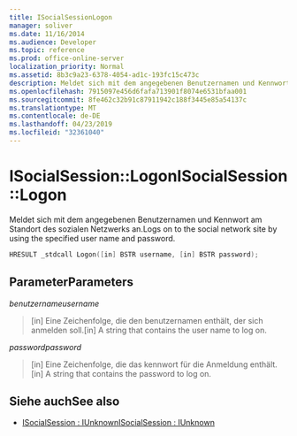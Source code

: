 ```yaml
---
title: ISocialSessionLogon
manager: soliver
ms.date: 11/16/2014
ms.audience: Developer
ms.topic: reference
ms.prod: office-online-server
localization_priority: Normal
ms.assetid: 8b3c9a23-6378-4054-ad1c-193fc15c473c
description: Meldet sich mit dem angegebenen Benutzernamen und Kennwort am Standort des sozialen Netzwerks an.
ms.openlocfilehash: 7915097e456d6fafa713901f8074e6531bfaa001
ms.sourcegitcommit: 8fe462c32b91c87911942c188f3445e85a54137c
ms.translationtype: MT
ms.contentlocale: de-DE
ms.lasthandoff: 04/23/2019
ms.locfileid: "32361040"
---
```

# <a name="isocialsessionlogon"></a><span data-ttu-id="d19f2-103">ISocialSession::Logon</span><span class="sxs-lookup"><span data-stu-id="d19f2-103">ISocialSession::Logon</span></span>

<span data-ttu-id="d19f2-104">Meldet sich mit dem angegebenen Benutzernamen und Kennwort am Standort des sozialen Netzwerks an.</span><span class="sxs-lookup"><span data-stu-id="d19f2-104">Logs on to the social network site by using the specified user name and password.</span></span>
  
```cpp
HRESULT _stdcall Logon([in] BSTR username, [in] BSTR password);
```

## <a name="parameters"></a><span data-ttu-id="d19f2-105">Parameter</span><span class="sxs-lookup"><span data-stu-id="d19f2-105">Parameters</span></span>

<span data-ttu-id="d19f2-106">_benutzername_</span><span class="sxs-lookup"><span data-stu-id="d19f2-106">_username_</span></span>
  
> <span data-ttu-id="d19f2-107">[in] Eine Zeichenfolge, die den benutzernamen enthält, der sich anmelden soll.</span><span class="sxs-lookup"><span data-stu-id="d19f2-107">[in] A string that contains the user name to log on.</span></span>
    
<span data-ttu-id="d19f2-108">_password_</span><span class="sxs-lookup"><span data-stu-id="d19f2-108">_password_</span></span>
  
> <span data-ttu-id="d19f2-109">[in] Eine Zeichenfolge, die das kennwort für die Anmeldung enthält.</span><span class="sxs-lookup"><span data-stu-id="d19f2-109">[in] A string that contains the password to log on.</span></span>
    
## <a name="see-also"></a><span data-ttu-id="d19f2-110">Siehe auch</span><span class="sxs-lookup"><span data-stu-id="d19f2-110">See also</span></span>

- [<span data-ttu-id="d19f2-111">ISocialSession : IUnknown</span><span class="sxs-lookup"><span data-stu-id="d19f2-111">ISocialSession : IUnknown</span></span>](isocialsessioniunknown.md)

